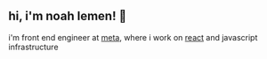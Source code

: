 ## hi, i'm noah lemen! 🍋

i'm front end engineer at [meta](https://github.com/facebook), where i work on [react](https://github.com/facebook/react) and javascript infrastructure
